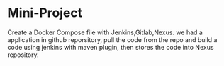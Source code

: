 # Mini-Project
Create a Docker Compose file with Jenkins,Gitlab,Nexus. 
we had a application in github reporsitory, pull the code from the repo and build a code using jenkins with maven plugin, then stores the code into Nexus repository.
